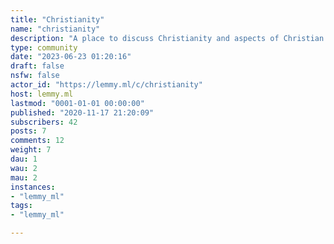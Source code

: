 ```yaml
---
title: "Christianity" 
name: "christianity"
description: "A place to discuss Christianity and aspects of Christian life."
type: community
date: "2023-06-23 01:20:16"
draft: false
nsfw: false
actor_id: "https://lemmy.ml/c/christianity"
host: lemmy.ml
lastmod: "0001-01-01 00:00:00"
published: "2020-11-17 21:20:09"
subscribers: 42
posts: 7
comments: 12
weight: 7
dau: 1
wau: 2
mau: 2
instances:
- "lemmy_ml"
tags: 
- "lemmy_ml"

---
```

